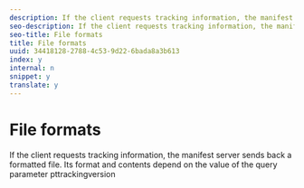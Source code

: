 ```yaml
---
description: If the client requests tracking information, the manifest server sends back a formatted file. Its format and contents depend on the value of the query parameter pttrackingversion
seo-description: If the client requests tracking information, the manifest server sends back a formatted file. Its format and contents depend on the value of the query parameter pttrackingversion
seo-title: File formats
title: File formats
uuid: 34418128-2788-4c53-9d22-6bada8a3b613
index: y
internal: n
snippet: y
translate: y
---
```


# File formats

If the client requests tracking information, the manifest server sends back a formatted file. Its format and contents depend on the value of the query parameter pttrackingversion

